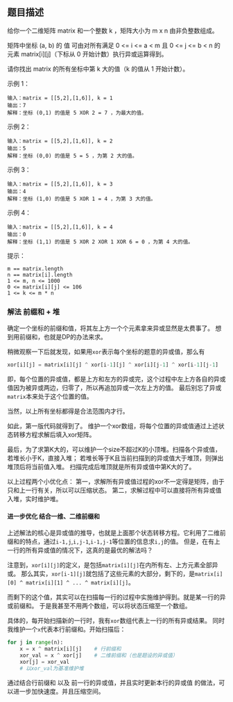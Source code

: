 ## 题目描述
给你一个二维矩阵 matrix 和一个整数 k ，矩阵大小为 m x n 由非负整数组成。

矩阵中坐标 (a, b) 的 值 可由对所有满足 0 <= i <= a < m 且 0 <= j <= b < n 的元素 matrix[i][j]（下标从 0 开始计数）执行异或运算得到。

请你找出 matrix 的所有坐标中第 k 大的值（k 的值从 1 开始计数）。

示例 1：
```
输入：matrix = [[5,2],[1,6]], k = 1
输出：7
解释：坐标 (0,1) 的值是 5 XOR 2 = 7 ，为最大的值。
```
示例 2：
```
输入：matrix = [[5,2],[1,6]], k = 2
输出：5
解释：坐标 (0,0) 的值是 5 = 5 ，为第 2 大的值。
```
示例 3：
```
输入：matrix = [[5,2],[1,6]], k = 3
输出：4
解释：坐标 (1,0) 的值是 5 XOR 1 = 4 ，为第 3 大的值。
```
示例 4：
```
输入：matrix = [[5,2],[1,6]], k = 4
输出：0
解释：坐标 (1,1) 的值是 5 XOR 2 XOR 1 XOR 6 = 0 ，为第 4 大的值。
```

提示：
```
m == matrix.length
n == matrix[i].length
1 <= m, n <= 1000
0 <= matrix[i][j] <= 106
1 <= k <= m * n
```

### 解法 前缀和 + 堆
确定一个坐标的前缀和值，将其左上方一个个元素拿来异或显然是太费事了。
想到用前缀和，也就是DP的办法来求。

稍微观察一下后就发现，如果用`xor`表示每个坐标的题意的异或值，那么有
```python
xor[i][j] = matrix[i][j] ^ xor[i-1][j] ^ xor[i][j-1] ^ xor[i-1][j-1]
```
即，每个位置的异或值，都是上方和左方的异或完，这个过程中左上方各自的异或值因为被异或两边，归零了，所以再追加异或一次左上方的值。
最后别忘了异或`matrix`本来处于这个位置的值。

当然，以上所有坐标都得是合法范围内才行。

如此，第一版代码就得到了。
维护一个xor数组，将每个位置的异或值通过上述状态转移方程求解后填入xor矩阵。

最后，为了求第K大的，可以维护一个size不超过K的小顶堆。扫描各个异或值，若堆长小于K，直接入堆；
若堆长等于K且当前扫描到的异或值大于堆顶，则弹出堆顶后将当前值入堆。
扫描完成后堆顶就是所有异或值中第K大的了。

以上过程两个小优化点：
第一，求解所有异或值过程的xor不一定得是矩阵，由于只和上一行有关，所以可以压缩状态。
第二，求解过程中可以直接将所有异或值入堆，实时维护堆。

#### 进一步优化 结合一维、二维前缀和
上述解法的核心是异或值的推导，也就是上面那个状态转移方程。它利用了二维前缀和的特点，通过`i-1,j`,`i,j-1`,`i-1,j-1`等位置的信息求`i,j`的值。
但是，在有上一行的所有异或值的情况下，这真的是最优的解法吗？

注意到，`xor[i][j]`的定义，是包括`matrix[i][j]`在内所有左、上方元素全部异或。
那么其实，`xor[i-1][j]`就包括了这些元素的大部分，剩下的，是`matrix[i][0] ^ matrix[i][1] ^ ... ^ matrix[i][j]`。

而剩下的这个值，其实可以在扫描每一行的过程中实施维护得到。就是某一行的异或前缀和。
于是我甚至不用两个数组，可以将状态压缩至一个数组。

具体的，每开始扫描新的一行时，我有`xor`数组代表上一行的所有异或结果。
同时我维护一个`x`代表本行前缀和。开始扫描后：
```python
for j in range(n):
    x = x ^ matrix[i][j]    # 行前缀和
    xor_val = x ^ xor[j]    # 二维前缀和（也是题设的异或值）
    xor[j] = xor_val
    # 以xor_val为基准维护堆
```

通过结合行前缀和 以及 前一行的异或值，并且实时更新本行的异或值 的做法，可以进一步加快速度。并且压缩空间。

